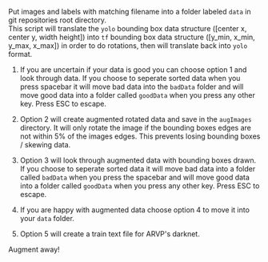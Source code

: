 Put images and labels with matching filename into a folder labeled `data` in git repositories root directory.<br>  This script will translate the `yolo` bounding box data structure ([center x, center y, width height]) into `tf` bounding box data structure ([y_min, x_min, y_max, x_max]) in order to do rotations, then will translate back into `yolo` format.

1. If you are uncertain if your data is good you can choose option 1 and look through data.  If you choose to seperate sorted data when you press spacebar it will move bad data into the `badData` folder and will move good data into a folder called `goodData` when you press any other key.  Press ESC to escape.

2. Option 2 will create augmented rotated data and save in the `augImages` directory.  It will only rotate the image if the bounding boxes edges are not within 5% of the images edges.  This prevents losing bounding boxes / skewing data.

3. Option 3 will look through augmented data with bounding boxes drawn. If you choose to seperate sorted data it will move bad data into a folder called `badData` when you press the spacebar and will move good data into a folder called `goodData` when you press any other key.  Press ESC to escape.

4. If you are happy with augmented data choose option 4 to move it into your `data` folder.

5. Option 5 will create a train text file for ARVP's darknet.

Augment away!
